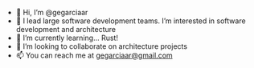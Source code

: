 - 👋 Hi, I’m @gegarciaar
- 👀 I lead large software development teams. I’m interested in software development and architecture 
- 🌱 I’m currently learning... Rust!
- 💞️ I’m looking to collaborate on architecture projects
- 📫 You can reach me at gegarciaar@gmail.com

<!---
gegarciaar/gegarciaar is a ✨ special ✨ repository because its `README.md` (this file) appears on your GitHub profile.
You can click the Preview link to take a look at your changes.
--->
